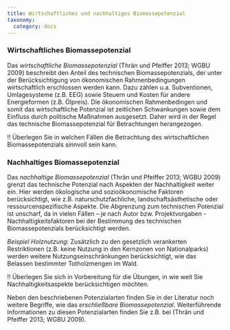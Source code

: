 ```yaml
---
title: Wirtschaftliches und nachhaltiges Biomassepotenzial
taxonomy:
  category: docs
---
```


### Wirtschaftliches Biomassepotenzial
Das *wirtschaftliche Biomassepotenzial* (Thrän und Pfeiffer 2013; WGBU 2009) beschreibt den Anteil des technischen Biomassepotenzials, der unter der Berücksichtigung von ökonomischen Rahmenbedingungen wirtschaftlich erschlossen werden kann. Dazu zählen u.a. Subventionen, Umlagesysteme (z.B. EEG) sowie Steuern und Kosten für andere Energieformen (z.B. Ölpreis). Die ökonomischen Rahmenbedingen und somit das wirtschaftliche Potenzial ist zeitlichen Schwankungen sowie dem Einfluss durch politische Maßnahmen ausgesetzt. Daher wird in der Regel das technische Biomassepotenzial für Betrachtungen herangezogen. 

!! Überlegen Sie in welchen Fällen die Betrachtung des wirtschaftlichen Biomassepotenzials sinnvoll sein kann.

### Nachhaltiges Biomassepotenzial
Das *nachhaltige Biomassepotenzial* (Thrän und Pfeiffer 2013; WGBU 2009) grenzt das technische Potenzial nach Aspekten der Nachhaltigkeit weiter ein. Hier werden ökologische und sozioökonomische Faktoren berücksichtigt, wie z.B. naturschutzfachliche, landschaftsästhetische oder ressourcenspezifische Aspekte. Die Abgrenzung zum technischen Potenzial ist unscharf, da in vielen Fällen – je nach Autor bzw. Projektvorgaben - Nachhaltigkeitsfaktoren bei der Bestimmung des technischen Biomassepotenzials berücksichtigt werden.  

*Beispiel Holznutzung*: Zusätzlich zu den gesetzlich verankerten Restriktionen (z.B. keine Nutzung in den Kernzonen von Nationalparks) werden weitere Nutzungseinschränkungen berücksichtigt, wie das Belassen bestimmter Totholzmengen im Wald.

!! Überlegen Sie sich in Vorbereitung für die Übungen, in wie weit Sie Nachhaltigkeitsaspekte berücksichtigen möchten.

Neben den beschriebenen Potenzialarten finden Sie in der Literatur noch weitere Begriffe, wie das *erschließbare Biomassepotenzial*. Weiterführende Informationen zu diesen Potenzialarten finden Sie z.B. bei (Thrän und Pfeiffer 2013; WGBU 2009). 

